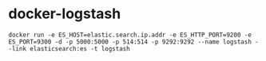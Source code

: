 # docker-logstash

`docker run -e ES_HOST=elastic.search.ip.addr -e ES_HTTP_PORT=9200 -e ES_PORT=9300 -d -p 5000:5000 -p 514:514 -p 9292:9292 --name logstash --link elasticsearch:es -t logstash`
